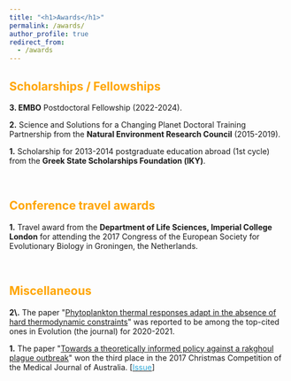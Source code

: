 ```yaml
---
title: "<h1>Awards</h1>"
permalink: /awards/
author_profile: true
redirect_from: 
  - /awards
---
```


<h2><b><font color = 'orange'>Scholarships / Fellowships</font></b></h2>

<b>3\. EMBO</b> Postdoctoral Fellowship (2022-2024).

<b>2\.</b> Science and Solutions for a Changing Planet Doctoral Training
Partnership from the <b>Natural Environment Research Council</b> (2015-2019).

<b>1\.</b> Scholarship for 2013-2014 postgraduate education abroad (1st cycle)
from the <b>Greek State Scholarships Foundation (ΙΚΥ)</b>.

<br>
<h2><b><font color = 'orange'>Conference travel awards</font></b></h2>

<b>1\.</b> Travel award from the <b>Department of Life Sciences, Imperial 
College London</b> for attending the 2017 Congress of the European 
Society for Evolutionary Biology in Groningen, the Netherlands. 
<!--\[[<span class="underline-on-hover" style="color:#2ea9d8">Report</span>](https://www.imperial.ac.uk/media/imperial-college/faculty-of-natural-sciences/department-of-life-sciences/public/dols-travel-awards/reports/Kontopoulos_DG_2017_report.pdf)\]-->

<br>
<h2><b><font color = 'orange'>Miscellaneous</font></b></h2>
<b>2\.</b> The paper 
"<a href='../publication/09_Phytoplankton_thermal_responses_adapt'>Phytoplankton 
thermal responses adapt in the absence of hard thermodynamic constraints</a>"
was reported to be among the top-cited ones in Evolution (the journal) for 2020-2021.

<b>1\.</b> The paper 
"<a href='../publication/05_Towards_a_theoretically_informed'>Towards a 
theoretically informed policy against a rakghoul plague outbreak</a>" 
won the third place in the 2017 Christmas Competition of the 
Medical Journal of Australia. 
\[[<span class="underline-on-hover" style="color:#2ea9d8">Issue</span>](https://www.mja.com.au/journal/2017/207/11)\]

